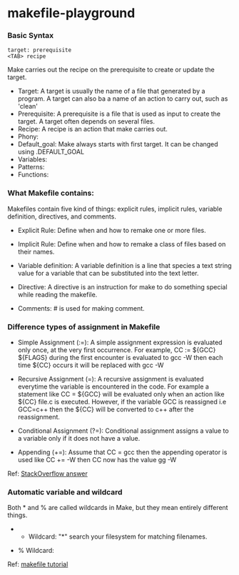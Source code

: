 # makefile-playground

### Basic Syntax
```shell
target: prerequisite
<TAB> recipe
```
Make carries out the recipe on the prerequisite to create or update the target.

- Target: A target is usually the name of a file that generated by a program. A target can also ba a name of an action to carry out, such as 'clean'
- Prerequisite: A prerequisite is a file that is used as input to create the target. A target often depends on several files.
- Recipe: A recipe is an action that make carries out.
- Phony:
- Default_goal: Make always starts with first target. It can be changed using .DEFAULT_GOAL
- Variables:
- Patterns:
- Functions:

### What Makefile contains:
Makefiles contain five kind of things: explicit rules, implicit rules, variable definition, directives, and comments.

- Explicit Rule: Define when and how to remake one or more files.

- Implicit Rule: Define when and how to remake a class of files based on their names.

- Variable definition: A variable definition is a line that species a text string value for a variable that can be substituted into the text letter.

- Directive: A directive is an instruction for make to do something special while reading the makefile.

- Comments: # is used for making comment.

### Difference types of assignment in Makefile
- Simple Assignment (:=): A simple assignment expression is evaluated only once, at the very first occurrence. 
For example, CC := ${GCC} ${FLAGS} during the first encounter is evaluated to gcc -W then each time ${CC} occurs it will be replaced with gcc -W

- Recursive Assignment (=): A recursive assignment is evaluated everytime the variable is encountered in the code. For example a statement like CC = ${GCC} will be evaluated only when an action like ${CC} file.c is executed. However, if the variable GCC is reassigned i.e GCC=c++ then the ${CC} will be converted to c++ after the reassignment.

- Conditional Assignment (?=): Conditional assignment assigns a value to a variable only if it does not have a value.

- Appending (+=): Assume that CC = gcc then the appending operator is used like CC += -W then CC now has the value gg -W

Ref: [StackOverflow answer](https://stackoverflow.com/questions/4879592/whats-the-difference-between-and-in-makefile)

### Automatic variable and wildcard
Both * and % are called wildcards in Make, but they mean entirely different things.
- * Wildcard: "*" search your filesystem for matching filenames.

- % Wildcard: 

Ref: [makefile tutorial](https://makefiletutorial.com/#automatic-variables-and-wildcards)
